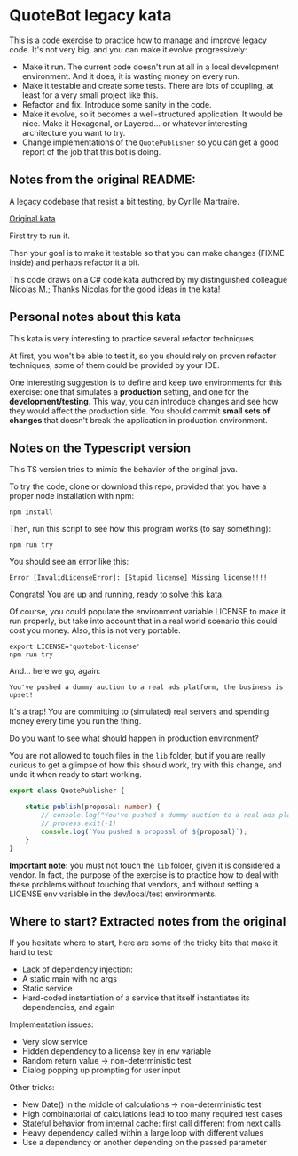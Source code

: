 QuoteBot legacy kata
===

This is a code exercise to practice how to manage and improve legacy code. It's not very big, and you can make it evolve progressively:

* Make it run. The current code doesn't run at all in a local development environment. And it does, it is wasting money on every run.
* Make it testable and create some tests. There are lots of coupling, at least for a very small project like this.
* Refactor and fix. Introduce some sanity in the code.
* Make it evolve, so it becomes a well-structured application. It would be nice. Make it Hexagonal, or Layered... or whatever interesting architecture you want to try.
* Change implementations of the `QuotePublisher` so you can get a good report of the job that this bot is doing.

## Notes from the original README:

A legacy codebase that resist a bit testing, by Cyrille Martraire.

[Original kata](https://github.com/cyriux/legacy-testing-kata-java)

First try to run it.

Then your goal is to make it testable so that you can make changes (FIXME inside) and perhaps refactor it a bit.

This code draws on a C# code kata authored by my distinguished colleague Nicolas M.; Thanks Nicolas for the good ideas in the kata!

## Personal notes about this kata

This kata is very interesting to practice several refactor techniques.

At first, you won't be able to test it, so you should rely on proven refactor techniques, some of them could be provided by your IDE.

One interesting suggestion is to define and keep two environments for this exercise: one that simulates a **production** setting, and one for the **development/testing**. This way, you can introduce changes and see how they would affect the production side. You should commit **small sets of changes** that doesn't break the application in production environment.

## Notes on the Typescript version

This TS version tries to mimic the behavior of the original java.

To try the code, clone or download this repo, provided that you have a proper node installation with npm:

```shell
npm install
```

Then, run this script to see how this program works (to say something):

```shell
npm run try
```

You should see an error like this:

```text
Error [InvalidLicenseError]: [Stupid license] Missing license!!!!
```

Congrats! You are up and running, ready to solve this kata.

Of course, you could populate the environment variable LICENSE to make it run properly, but take into account that in a real world scenario this could cost you money. Also, this is not very portable.

```shell
export LICENSE='quotebot-license'
npm run try
```

And... here we go, again:

```text
You've pushed a dummy auction to a real ads platform, the business is upset!
```

It's a trap! You are committing to (simulated) real servers and spending money every time you run the thing. 

Do you want to see what should happen in production environment?

You are not allowed to touch files in the `lib` folder, but if you are really curious to get a glimpse of how this should work, try with this change, and undo it when ready to start working.

```ts
export class QuotePublisher {

    static publish(proposal: number) {
        // console.log("You've pushed a dummy auction to a real ads platform, the business is upset!")
        // process.exit(-1)
        console.log(`You pushed a proposal of ${proposal}`);
    }
}
```

**Important note:** you must not touch the `lib` folder, given it is considered a vendor. In fact, the purpose of the exercise is to practice how to deal with these problems without touching that vendors, and without setting a LICENSE env variable in the dev/local/test environments.

## Where to start? Extracted notes from the original

If you hesitate where to start, here are some of the tricky bits that make it hard to test:

* Lack of dependency injection:
* A static main with no args
* Static service
* Hard-coded instantiation of a service that itself instantiates its dependencies, and again

Implementation issues:

* Very slow service
* Hidden dependency to a license key in env variable
* Random return value -> non-deterministic test
* Dialog popping up prompting for user input

Other tricks:

* New Date() in the middle of calculations -> non-deterministic test
* High combinatorial of calculations lead to too many required test cases
* Stateful behavior from internal cache: first call different from next calls
* Heavy dependency called within a large loop with different values
* Use a dependency or another depending on the passed parameter

